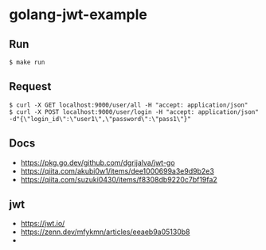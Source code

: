 # golang-jwt-example


## Run
```
$ make run
```

## Request
```
$ curl -X GET localhost:9000/user/all -H "accept: application/json"
$ curl -X POST localhost:9000/user/login -H "accept: application/json" -d"{\"login_id\":\"user1\",\"password\":\"pass1\"}"
```

## Docs
 - https://pkg.go.dev/github.com/dgrijalva/jwt-go  
 - https://qiita.com/akubi0w1/items/dee1000699a3e9d9b2e3  
 - https://qiita.com/suzuki0430/items/f8308db9220c7bf19fa2  
 
## jwt
 - https://jwt.io/
 - https://zenn.dev/mfykmn/articles/eeaeb9a05130b8
 - 

